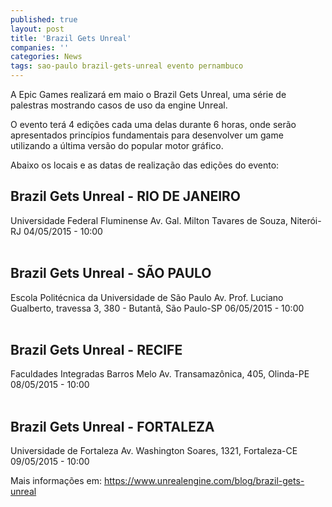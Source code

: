 ```yaml
---
published: true
layout: post
title: 'Brazil Gets Unreal'
companies: ''
categories: News
tags: sao-paulo brazil-gets-unreal evento pernambuco
---
```

A Epic Games realizará em maio o Brazil Gets Unreal, uma série de palestras mostrando casos de uso da engine Unreal.

O evento terá 4 edições cada uma delas durante 6 horas, onde serão apresentados princípios fundamentais para desenvolver um game utilizando a última versão do popular motor gráfico.

Abaixo os locais e as datas de realização das edições do evento:
## Brazil Gets Unreal - RIO DE JANEIRO
Universidade Federal Fluminense
Av. Gal. Milton Tavares de Souza, Niterói-RJ
04/05/2015 - 10:00
<br><br>

## Brazil Gets Unreal - SÃO PAULO
Escola Politécnica da Universidade de São Paulo
Av. Prof. Luciano Gualberto, travessa 3, 380 - Butantã, São Paulo-SP
06/05/2015 - 10:00
<br><br>

## Brazil Gets Unreal - RECIFE
Faculdades Integradas Barros Melo
Av. Transamazônica, 405, Olinda-PE
08/05/2015 - 10:00
<br><br>

## Brazil Gets Unreal - FORTALEZA
Universidade de Fortaleza
Av. Washington Soares, 1321, Fortaleza-CE
09/05/2015 - 10:00

Mais informações em: <a href="https://www.unrealengine.com/blog/brazil-gets-unreal" target="_blank">https://www.unrealengine.com/blog/brazil-gets-unreal</a>
